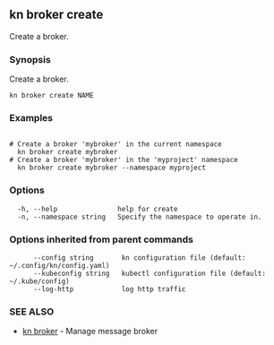 ## kn broker create

Create a broker.

### Synopsis

Create a broker.

```
kn broker create NAME
```

### Examples

```

# Create a broker 'mybroker' in the current namespace
  kn broker create mybroker
# Create a broker 'mybroker' in the 'myproject' namespace
  kn broker create mybroker --namespace myproject

```

### Options

```
  -h, --help               help for create
  -n, --namespace string   Specify the namespace to operate in.
```

### Options inherited from parent commands

```
      --config string       kn configuration file (default: ~/.config/kn/config.yaml)
      --kubeconfig string   kubectl configuration file (default: ~/.kube/config)
      --log-http            log http traffic
```

### SEE ALSO

* [kn broker](kn_broker.md)	 - Manage message broker

